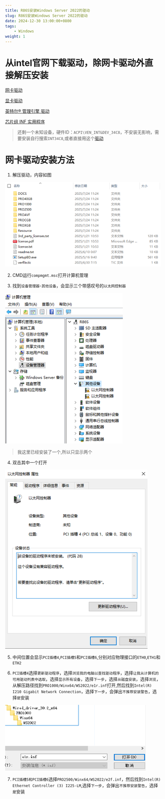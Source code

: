 ```yaml
---
title: R86S安装Windows Server 2022的驱动
slug: R86S安装Windows Server 2022的驱动
date: 2024-12-30 13:00:00+0800
tags:
    - Windows
weight: 1
---
```


# 从intel官网下载驱动，除网卡驱动外直接解压安装
[网卡驱动](https://www.intel.cn/content/www/cn/zh/download/838943)

[显卡驱动](https://www.intel.cn/content/www/cn/zh/download/776137)

[英特尔® 管理引擎 驱动](https://www.intel.cn/content/www/cn/zh/download/682431)

[芯片组 INF 实用程序](https://www.intel.cn/content/www/cn/zh/download/19347)

> 还剩一个未知设备，硬件ID：`ACPI\VEN_INT&DEV_34C8`，不安装无影响，需要安装自行搜索`INT34C8`,或者直接用这个[驱动](Intel-FORCED-SerialIO-10x64-30.100.2133.4_JSL-drp.zip)

# 网卡驱动安装方法
1. 解压驱动，内容如图

![alt text](image-1.png)

2. CMD运行`compmgmt.msc`打开计算机管理

3. 找到`设备管理器`-`其他设备`，会显示三个带感叹号的`以太网控制器`

![alt text](image-2.png)
> 我这里已经安装了一个,所以只显示两个

4. 双击其中一个打开

![alt text](image-3.png)

5. 中间位置会显示`PCI插槽4`,`PCI插槽5`和`PCI插槽6`,分别对应物理接口的`ETH0`,`ETH1`和`ETH2`

6. `PCI插槽4`选择`更新驱动程序`，选择`浏览我的电脑以查找驱动程序`，选择`让我从计算机的可用驱动列表中选取`，选择`显示所有设备`，选择`下一步`，选择`从磁盘安装`，选择`浏览`，从解压路径找到`PRO1000/Winx64/WS2022/e1r.inf`打开,然后找到`Intel(R) I210 Gigabit Network Connection`，选择`下一步`，会弹出`不推荐安装警告`，选择`是`安装

![alt text](image-4.png)

7. `PCI插槽5和PCI插槽6`选择`PRO2500/Winx64/WS2022/e2f.inf`，然后找到`Intel(R) Ethernet Controller (3) I225-LM`,选择`下一步`，会弹出`不推荐安装警告`，选择`是`安装